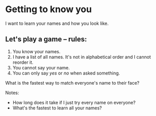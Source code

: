 # Getting to know you

I want to learn your names and how you look like.

## Let's play a game – rules:

1. You know your names.
2. I have a list of all names. It's not in alphabetical order and I cannot reorder it.
2. You cannot say your name.
3. You can only say *yes* or *no* when asked something.

What is the fastest way to match everyone's name to their face?

Notes:

* How long does it take if I just try every name on everyone?
* What's the fastest to learn all your names?